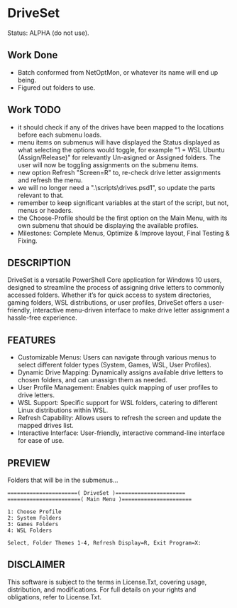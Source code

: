 # DriveSet
Status: ALPHA (do not use).

## Work Done
- Batch conformed from NetOptMon, or whatever its name will end up being.
- Figured out folders to use.

## Work TODO
- it should check if any of the drives have been mapped to the locations before each submenu loads.
- menu items on submenus will have displayed the Status displayed as what selecting the options would toggle, for example "1 = WSL Ubuntu (Assign/Release)" for relevantly  Un-asigned or Assigned folders. The user will now be toggling assignments on the submenu items. 
- new option Refresh "Screen=R" to, re-check drive letter assignments and refresh the menu.
- we will no longer need a ".\scripts\drives.psd1", so update the parts relevant to that.
- remember to keep significant variables at the start of the script, but not, menus or headers. 
- the Choose-Profile should be the first option on the Main Menu, with its own submenu that should be displaying the available profiles.
- Milestones: Complete Menus, Optimize & Improve layout, Final Testing & Fixing.

## DESCRIPTION
DriveSet is a versatile PowerShell Core application for Windows 10 users, designed to streamline the process of assigning drive letters to commonly accessed folders. Whether it’s for quick access to system directories, gaming folders, WSL distributions, or user profiles, DriveSet offers a user-friendly, interactive menu-driven interface to make drive letter assignment a hassle-free experience.

## FEATURES
- Customizable Menus: Users can navigate through various menus to select different folder types (System, Games, WSL, User Profiles).
- Dynamic Drive Mapping: Dynamically assigns available drive letters to chosen folders, and can unassign them as needed.
- User Profile Management: Enables quick mapping of user profiles to drive letters.
- WSL Support: Specific support for WSL folders, catering to different Linux distributions within WSL.
- Refresh Capability: Allows users to refresh the screen and update the mapped drives list.
- Interactive Interface: User-friendly, interactive command-line interface for ease of use.


## PREVIEW
Folders that will be in the submenus...
```
======================( DriveSet )======================
=======================( Main Menu )======================

1: Choose Profile
2: System Folders
3: Games Folders
4: WSL Folders

Select, Folder Themes 1-4, Refresh Display=R, Exit Program=X:
```

## DISCLAIMER
This software is subject to the terms in License.Txt, covering usage, distribution, and modifications. For full details on your rights and obligations, refer to License.Txt.
